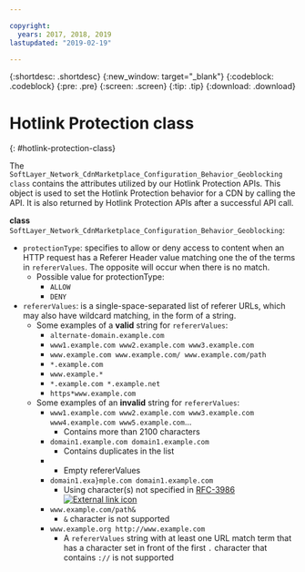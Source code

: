 ```yaml
---

copyright:
  years: 2017, 2018, 2019
lastupdated: "2019-02-19"

---
```


{:shortdesc: .shortdesc}
{:new_window: target="_blank"}
{:codeblock: .codeblock}
{:pre: .pre}
{:screen: .screen}
{:tip: .tip}
{:download: .download}

# Hotlink Protection class
{: #hotlink-protection-class}

The `SoftLayer_Network_CdnMarketplace_Configuration_Behavior_Geoblocking class` contains the attributes utilized by our Hotlink Protection APIs. This object is used to set the Hotlink Protection behavior for a CDN by calling the API.  It is also returned by Hotlink Protection APIs after a successful API call.

**class** `SoftLayer_Network_CdnMarketplace_Configuration_Behavior_Geoblocking`:

* `protectionType`: specifies to allow or deny access to content when an HTTP request has a Referer Header value matching one the of the terms in `refererValues`. The opposite will occur when there is no match.
  * Possible value for protectionType:
    * `ALLOW`
    * `DENY`
* `refererValues`: is a single-space-separated list of referer URLs, which may also have wildcard matching, in the form of a string.
  * Some examples of a **valid** string for `refererValues`:
    * `alternate-domain.example.com`
    * `www1.example.com www2.example.com www3.example.com`
    * `www.example.com www.example.com/ www.example.com/path`
    * `*.example.com`
    * `www.example.*`
    * `*.example.com *.example.net`
    * `https*www.example.com`
  * Some examples of an **invalid** string for `refererValues`:
    * `www1.example.com www2.example.com www3.example.com www4.example.com www5.example.com`...
      * Contains more than 2100 characters
    * `domain1.example.com domain1.example.com`
      * Contains duplicates in the list
    * ` `
      * Empty refererValues
    * `domain1.exa}mple.com domain1.example.com`
      * Using character(s) not specified in [RFC-3986 ![External link icon](../../icons/launch-glyph.svg "External link icon")](https://tools.ietf.org/html/rfc3986#section-2)
    * `www.example.com/path&`
      * `&` character is not supported
    * `www.example.org http://www.example.com`
      * A `refererValues` string with at least one URL match term that has a character set in front of the first `.` character that contains `://` is not supported
